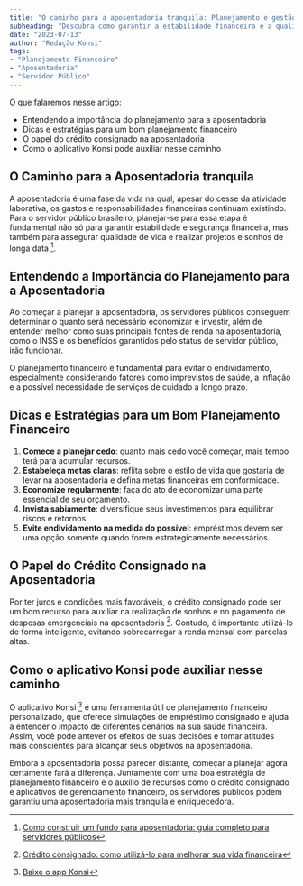 ```yaml
---
title: "O caminho para a aposentadoria tranquila: Planejamento e gestão financeira para servidores públicos"
subheading: "Descubra como garantir a estabilidade financeira e a qualidade de vida na aposentadoria através de práticas e estratégias eficientes de planejamento financeiro."
date: "2023-07-13"
author: "Redação Konsi"
tags:
- "Planejamento Financeiro"
- "Aposentadoria"
- "Servidor Público"
---
```


O que falaremos nesse artigo:

- Entendendo a importância do planejamento para a aposentadoria
- Dicas e estratégias para um bom planejamento financeiro
- O papel do crédito consignado na aposentadoria
- Como o aplicativo Konsi pode auxiliar nesse caminho

## **O Caminho para a Aposentadoria tranquila**
A aposentadoria é uma fase da vida na qual, apesar do cesse da atividade laborativa, os gastos e responsabilidades financeiras continuam existindo. Para o servidor público brasileiro, planejar-se para essa etapa é fundamental não só para garantir estabilidade e segurança financeira, mas também para assegurar qualidade de vida e realizar projetos e sonhos de longa data [^1^].

## **Entendendo a Importância do Planejamento para a Aposentadoria**
Ao começar a planejar a aposentadoria, os servidores públicos conseguem determinar o quanto será necessário economizar e investir, além de entender melhor como suas principais fontes de renda na aposentadoria, como o INSS e os benefícios garantidos pelo status de servidor público, irão funcionar.

O planejamento financeiro é fundamental para evitar o endividamento, especialmente considerando fatores como imprevistos de saúde, a inflação e a possível necessidade de serviços de cuidado a longo prazo.

## **Dicas e Estratégias para um Bom Planejamento Financeiro**
1. **Comece a planejar cedo**: quanto mais cedo você começar, mais tempo terá para acumular recursos.
2. **Estabeleça metas claras**: reflita sobre o estilo de vida que gostaria de levar na aposentadoria e defina metas financeiras em conformidade.
3. **Economize regularmente**: faça do ato de economizar uma parte essencial de seu orçamento.
4. **Invista sabiamente**: diversifique seus investimentos para equilibrar riscos e retornos.
5. **Evite endividamento na medida do possível**: empréstimos devem ser uma opção somente quando forem estrategicamente necessários.

## **O Papel do Crédito Consignado na Aposentadoria**
Por ter juros e condições mais favoráveis, o crédito consignado pode ser um bom recurso para auxiliar na realização de sonhos e no pagamento de despesas emergenciais na aposentadoria [^2^]. Contudo, é importante utilizá-lo de forma inteligente, evitando sobrecarregar a renda mensal com parcelas altas.

## **Como o aplicativo Konsi pode auxiliar nesse caminho**
O aplicativo Konsi [^3^] é uma ferramenta útil de planejamento financeiro personalizado, que oferece simulações de empréstimo consignado e ajuda a entender o impacto de diferentes cenários na sua saúde financeira. Assim, você pode antever os efeitos de suas decisões e tomar atitudes mais conscientes para alcançar seus objetivos na aposentadoria.

Embora a aposentadoria possa parecer distante, começar a planejar agora certamente fará a diferença. Juntamente com uma boa estratégia de planejamento financeiro e o auxílio de recursos como o crédito consignado e aplicativos de gerenciamento financeiro, os servidores públicos podem garantiu uma aposentadoria mais tranquila e enriquecedora.

[^1^]: [Como construir um fundo para aposentadoria: guia completo para servidores públicos](http://konsi.com.br/postagens/como-criar-um-fundo-para-aposentadoria-guia-completo-para-servidores-pblicos.md)
[^2^]: [Crédito consignado: como utilizá-lo para melhorar sua vida financeira](https://konsi.com.br/postagens/crdito-consignado-como-utiliz-lo-para-melhorar-sua-vida-financeira.md)
[^3^]: [Baixe o app Konsi](https://play.google.com/store/apps/details?id=br.com.konsi.app)